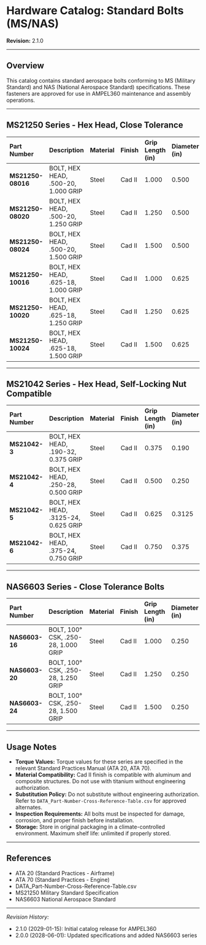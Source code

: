 # Hardware Catalog: Standard Bolts (MS/NAS)
**Revision:** 2.1.0

---

## Overview

This catalog contains standard aerospace bolts conforming to MS (Military Standard) and NAS (National Aerospace Standard) specifications. These fasteners are approved for use in AMPEL360 maintenance and assembly operations.

---

## MS21250 Series - Hex Head, Close Tolerance

| Part Number    | Description                       | Material | Finish | Grip Length (in) | Diameter (in) |
| :------------- | :-------------------------------- | :------- | :----- | :--------------- | :------------ |
| **MS21250-08016** | BOLT, HEX HEAD, .500-20, 1.000 GRIP | Steel    | Cad II | 1.000            | 0.500         |
| **MS21250-08020** | BOLT, HEX HEAD, .500-20, 1.250 GRIP | Steel    | Cad II | 1.250            | 0.500         |
| **MS21250-08024** | BOLT, HEX HEAD, .500-20, 1.500 GRIP | Steel    | Cad II | 1.500            | 0.500         |
| **MS21250-10016** | BOLT, HEX HEAD, .625-18, 1.000 GRIP | Steel    | Cad II | 1.000            | 0.625         |
| **MS21250-10020** | BOLT, HEX HEAD, .625-18, 1.250 GRIP | Steel    | Cad II | 1.250            | 0.625         |
| **MS21250-10024** | BOLT, HEX HEAD, .625-18, 1.500 GRIP | Steel    | Cad II | 1.500            | 0.625         |

---

## MS21042 Series - Hex Head, Self-Locking Nut Compatible

| Part Number    | Description                       | Material | Finish | Grip Length (in) | Diameter (in) |
| :------------- | :-------------------------------- | :------- | :----- | :--------------- | :------------ |
| **MS21042-3**  | BOLT, HEX HEAD, .190-32, 0.375 GRIP | Steel    | Cad II | 0.375            | 0.190         |
| **MS21042-4**  | BOLT, HEX HEAD, .250-28, 0.500 GRIP | Steel    | Cad II | 0.500            | 0.250         |
| **MS21042-5**  | BOLT, HEX HEAD, .3125-24, 0.625 GRIP | Steel    | Cad II | 0.625            | 0.3125        |
| **MS21042-6**  | BOLT, HEX HEAD, .375-24, 0.750 GRIP | Steel    | Cad II | 0.750            | 0.375         |

---

## NAS6603 Series - Close Tolerance Bolts

| Part Number    | Description                       | Material | Finish | Grip Length (in) | Diameter (in) |
| :------------- | :-------------------------------- | :------- | :----- | :--------------- | :------------ |
| **NAS6603-16** | BOLT, 100° CSK, .250-28, 1.000 GRIP | Steel    | Cad II | 1.000            | 0.250         |
| **NAS6603-20** | BOLT, 100° CSK, .250-28, 1.250 GRIP | Steel    | Cad II | 1.250            | 0.250         |
| **NAS6603-24** | BOLT, 100° CSK, .250-28, 1.500 GRIP | Steel    | Cad II | 1.500            | 0.250         |

---

## Usage Notes

- **Torque Values:** Torque values for these series are specified in the relevant Standard Practices Manual (ATA 20, ATA 70).
- **Material Compatibility:** Cad II finish is compatible with aluminum and composite structures. Do not use with titanium without engineering authorization.
- **Substitution Policy:** Do not substitute without engineering authorization. Refer to `DATA_Part-Number-Cross-Reference-Table.csv` for approved alternates.
- **Inspection Requirements:** All bolts must be inspected for damage, corrosion, and proper finish before installation.
- **Storage:** Store in original packaging in a climate-controlled environment. Maximum shelf life: unlimited if properly stored.

---

## References

- ATA 20 (Standard Practices - Airframe)
- ATA 70 (Standard Practices - Engine)
- DATA_Part-Number-Cross-Reference-Table.csv
- MS21250 Military Standard Specification
- NAS6603 National Aerospace Standard

---

*Revision History:*
- 2.1.0 (2029-01-15): Initial catalog release for AMPEL360
- 2.0.0 (2028-06-01): Updated specifications and added NAS6603 series
